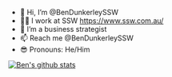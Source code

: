 - 👋 Hi, I’m @BenDunkerleySSW
- 👨‍💻 I work at SSW https://www.ssw.com.au/  
- 🌱 I’m a business strategist
- 📫 Reach me @BenDunkerleySSW
- 😎 Pronouns: He/Him

[![Ben's github stats](https://github-readme-stats.vercel.app/api?username=BenDunkerleySSW&theme=dark)](https://github.com/BenDunkerleySSW/github-readme-stats)
<!---
BenDunkerleySSW/BenDunkerleySSW is a ✨ special ✨ repository because its `README.md` (this file) appears on your GitHub profile.
You can click the Preview link to take a look at your changes.
--->
